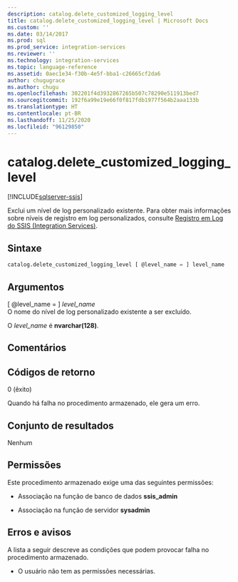 ```yaml
---
description: catalog.delete_customized_logging_level
title: catalog.delete_customized_logging_level | Microsoft Docs
ms.custom: ''
ms.date: 03/14/2017
ms.prod: sql
ms.prod_service: integration-services
ms.reviewer: ''
ms.technology: integration-services
ms.topic: language-reference
ms.assetid: 0aec1e34-f30b-4e5f-bba1-c26665cf2da6
author: chugugrace
ms.author: chugu
ms.openlocfilehash: 302201f4d3932867265b507c78290e511913bed7
ms.sourcegitcommit: 192f6a99e19e66f0f817fdb1977f564b2aaa133b
ms.translationtype: HT
ms.contentlocale: pt-BR
ms.lasthandoff: 11/25/2020
ms.locfileid: "96129850"
---
```

# <a name="catalogdelete_customized_logging_level"></a>catalog.delete_customized_logging_level 

[!INCLUDE[sqlserver-ssis](../../includes/applies-to-version/sqlserver-ssis.md)]

  Exclui um nível de log personalizado existente. Para obter mais informações sobre níveis de registro em log personalizados, consulte [Registro em Log do SSIS &#40;Integration Services&#41;](../../integration-services/performance/integration-services-ssis-logging.md).  
  
## <a name="syntax"></a>Sintaxe  
  
```sql  
catalog.delete_customized_logging_level [ @level_name = ] level_name
```  
  
## <a name="arguments"></a>Argumentos  
 [ @level_name = ] *level_name*  
 O nome do nível de log personalizado existente a ser excluído.  
  
 O *level_name* é **nvarchar(128)**.  
  
## <a name="remarks"></a>Comentários  
  
## <a name="return-codes"></a>Códigos de retorno  
 0 (êxito)  
  
 Quando há falha no procedimento armazenado, ele gera um erro.  
  
## <a name="result-set"></a>Conjunto de resultados  
 Nenhum  
  
## <a name="permissions"></a>Permissões  
 Este procedimento armazenado exige uma das seguintes permissões:  
  
-   Associação na função de banco de dados **ssis_admin**  
  
-   Associação na função de servidor **sysadmin**  
  
## <a name="errors-and-warnings"></a>Erros e avisos  
 A lista a seguir descreve as condições que podem provocar falha no procedimento armazenado.  
  
-   O usuário não tem as permissões necessárias.  
  
  
